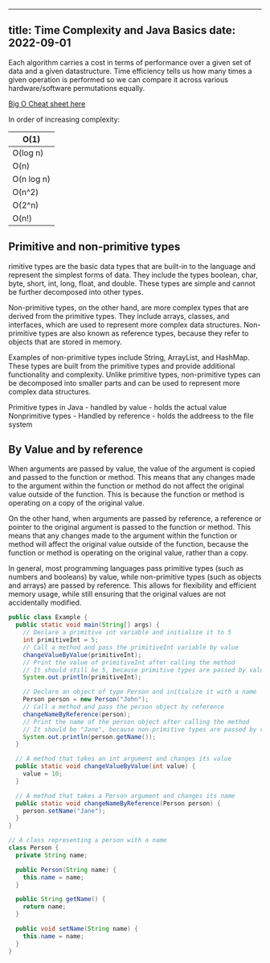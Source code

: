 ---
title:  Time Complexity and Java Basics
date: 2022-09-01
----

Each algorithm carries a cost in terms of performance over a given set of data
and a given datastructure. Time efficiency tells us how many times a given operation is 
performed so we can compare it across various hardware/software permutations equally.

[Big O Cheat sheet here](https://www.bigocheatsheet.com/)

In order of increasing complexity: 

| O(1)       |
|------------|
| O(log n)   |
| O(n)       |
| O(n log n) |
| O(n^2)     |
| O(2^n)     |
| O(n!)      |


## Primitive and non-primitive types
rimitive types are the basic data types that are built-in to the language and represent the simplest forms of data. They include the types boolean, char, byte, short, int, long, float, and double. These types are simple and cannot be further decomposed into other types.

Non-primitive types, on the other hand, are more complex types that are derived from the primitive types. They include arrays, classes, and interfaces, which are used to represent more complex data structures. Non-primitive types are also known as reference types, because they refer to objects that are stored in memory.

Examples of non-primitive types include String, ArrayList, and HashMap. These types are built from the primitive types and provide additional functionality and complexity. Unlike primitive types, non-primitive types can be decomposed into smaller parts and can be used to represent more complex data structures.

Primitive types in Java - handled by value - holds the actual value
Nonprimitive types - Handled by reference - holds the addreess to the file system

## By Value and by reference

When arguments are passed by value, the value of the argument is copied and passed to the function or method. This means that any changes made to the argument within the function or method do not affect the original value outside of the function. This is because the function or method is operating on a copy of the original value.

On the other hand, when arguments are passed by reference, a reference or pointer to the original argument is passed to the function or method. This means that any changes made to the argument within the function or method will affect the original value outside of the function, because the function or method is operating on the original value, rather than a copy.

In general, most programming languages pass primitive types (such as numbers and booleans) by value, while non-primitive types (such as objects and arrays) are passed by reference. This allows for flexibility and efficient memory usage, while still ensuring that the original values are not accidentally modified.


```java
public class Example {
  public static void main(String[] args) {
    // Declare a primitive int variable and initialize it to 5
    int primitiveInt = 5;
    // Call a method and pass the primitiveInt variable by value
    changeValueByValue(primitiveInt);
    // Print the value of primitiveInt after calling the method
    // It should still be 5, because primitive types are passed by value in Java
    System.out.println(primitiveInt);

    // Declare an object of type Person and initialize it with a name
    Person person = new Person("John");
    // Call a method and pass the person object by reference
    changeNameByReference(person);
    // Print the name of the person object after calling the method
    // It should be "Jane", because non-primitive types are passed by reference in Java
    System.out.println(person.getName());
  }

  // A method that takes an int argument and changes its value
  public static void changeValueByValue(int value) {
    value = 10;
  }

  // A method that takes a Person argument and changes its name
  public static void changeNameByReference(Person person) {
    person.setName("Jane");
  }
}

// A class representing a person with a name
class Person {
  private String name;

  public Person(String name) {
    this.name = name;
  }

  public String getName() {
    return name;
  }

  public void setName(String name) {
    this.name = name;
  }
}
```
